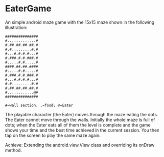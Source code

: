 # EaterGame

An simple android maze game with the 15x15 maze shown in the following illustration:
```
############### 
#.............# 
#.##.##.##.##.# 
#.#.........#.# 
#...#.#.#.#...# 
#.###.#.#.###.# 
#.....#.#.....# 
####.##.##.#### 
#.....#.#.....# 
#.###.#.#.###.# 
#...#.#.#.#...# 
#.#.........#.# 
#.##.##.##.##.# 
#............@# 
###############

#=wall section; .=food; @=Eater
```
The playable character (the Eater) moves through the maze eating the dots. The Eater cannot move through the walls. Initially the whole maze is full of dots; when the Eater eats all of them the level is complete and the game shows your time and the best time achieved in the current session. You then tap on the screen to play the same maze again.

Achieve: Extending the android.view.View class and overriding its onDraw method.
